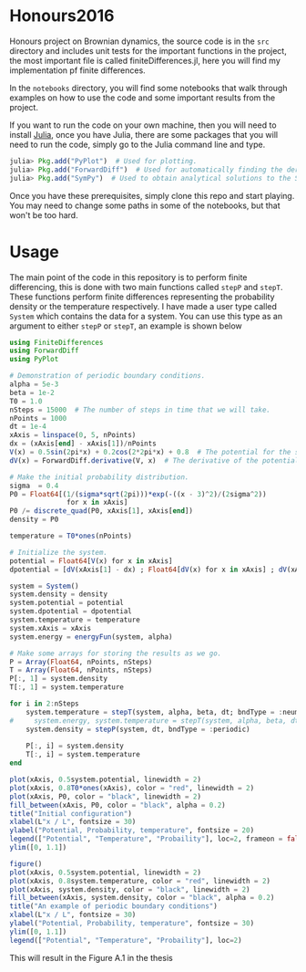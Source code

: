 # Honours2016
Honours project on Brownian dynamics, the source code is in the `src` directory and includes unit tests for the important functions in the project, the most important file is called finiteDifferences.jl, here you will find my implementation pf finite differences.

In the `notebooks` directory, you will find some notebooks that walk through examples on how to use the code and some important results from the project.

If you want to run the code on your own machine, then you will need to install [Julia](http://julialang.org/), once you have Julia, there are some packages that you will need to run the code, simply go to the Julia command line and type.

```julia
julia> Pkg.add("PyPlot")  # Used for plotting.
julia> Pkg.add("ForwardDiff")  # Used for automatically finding the derivatives of functions.
julia> Pkg.add("SymPy")  # Used to obtain analytical solutions to the Smoluchowski equation.
```

Once you have these prerequisites, simply clone this repo and start playing. You may need to change some paths in some of the notebooks, but that won't be too hard.

# Usage
The main point of the code in this repository is to perform finite differencing, this is done with two main functions called `stepP` and `stepT`. These functions perform finite differences representing the probability density or the temperature respectively. I have made a user type called `System` which contains the data for a system. You can use this type as an argument to either `stepP` or `stepT`, an example is shown below
```julia
using FiniteDifferences
using ForwardDiff
using PyPlot

# Demonstration of periodic boundary conditions.
alpha = 5e-3
beta = 1e-2
T0 = 1.0
nSteps = 15000  # The number of steps in time that we will take.
nPoints = 1000
dt = 1e-4
xAxis = linspace(0, 5, nPoints)
dx = (xAxis[end] - xAxis[1])/nPoints
V(x) = 0.5sin(2pi*x) + 0.2cos(2*2pi*x) + 0.8  # The potential for the system.
dV(x) = ForwardDiff.derivative(V, x)  # The derivative of the potential.

# Make the initial probability distribution.
sigma  = 0.4
P0 = Float64[(1/(sigma*sqrt(2pi)))*exp(-((x - 3)^2)/(2sigma^2))
              for x in xAxis]
P0 /= discrete_quad(P0, xAxis[1], xAxis[end])
density = P0

temperature = T0*ones(nPoints)

# Initialize the system.
potential = Float64[V(x) for x in xAxis]
dpotential = [dV(xAxis[1] - dx) ; Float64[dV(x) for x in xAxis] ; dV(xAxis[end] + dx)]

system = System()
system.density = density
system.potential = potential
system.dpotential = dpotential
system.temperature = temperature
system.xAxis = xAxis
system.energy = energyFun(system, alpha)

# Make some arrays for storing the results as we go.
P = Array(Float64, nPoints, nSteps)
T = Array(Float64, nPoints, nSteps)
P[:, 1] = system.density
T[:, 1] = system.temperature

for i in 2:nSteps
    system.temperature = stepT(system, alpha, beta, dt; bndType = :neumann)
#     system.energy, system.temperature = stepT(system, alpha, beta, dt; bndType = :dirichlet)
    system.density = stepP(system, dt, bndType = :periodic)
    
    P[:, i] = system.density
    T[:, i] = system.temperature
end

plot(xAxis, 0.5system.potential, linewidth = 2)
plot(xAxis, 0.8T0*ones(xAxis), color = "red", linewidth = 2)
plot(xAxis, P0, color = "black", linewidth = 2)
fill_between(xAxis, P0, color = "black", alpha = 0.2)
title("Initial configuration")
xlabel(L"x / L", fontsize = 30)
ylabel("Potential, Probability, temperature", fontsize = 20)
legend(["Potential", "Temperature", "Probaility"], loc=2, frameon = false)
ylim([0, 1.1])

figure()
plot(xAxis, 0.5system.potential, linewidth = 2)
plot(xAxis, 0.8system.temperature, color = "red", linewidth = 2)
plot(xAxis, system.density, color = "black", linewidth = 2)
fill_between(xAxis, system.density, color = "black", alpha = 0.2)
title("An example of periodic boundary conditions")
xlabel(L"x / L", fontsize = 30)
ylabel("Potential, Probability, temperature", fontsize = 30)
ylim([0, 1.1])
legend(["Potential", "Temperature", "Probaility"], loc=2)
```
This will result in the Figure A.1 in the thesis 
